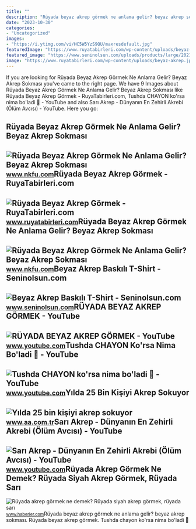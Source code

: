 ```yaml
---
title: ""
description: "Rüyada beyaz akrep görmek ne anlama gelir? beyaz akrep sokması"
date: "2023-10-30"
categories:
- "Uncategorized"
images:
- "https://i.ytimg.com/vi/HC5W5YzS9QU/maxresdefault.jpg"
featuredImage: "https://www.ruyatabirleri.com/wp-content/uploads/beyaz-akrep.jpg"
featured_image: "https://www.seninolsun.com/uploads/products/large/2021/06/beyaz-akrep-baskili-t-shirt-60dc84e565f68-1200x1800.jpg"
image: "https://www.ruyatabirleri.com/wp-content/uploads/beyaz-akrep.jpg"
---
```


If you are looking for Rüyada Beyaz Akrep Görmek Ne Anlama Gelir? Beyaz Akrep Sokması you've came to the right page. We have 9 Images about Rüyada Beyaz Akrep Görmek Ne Anlama Gelir? Beyaz Akrep Sokması like Rüyada Beyaz Akrep Görmek - RuyaTabirleri.com, Tushda CHAYON ko'rsa nima bo'ladi 🦂 - YouTube and also Sarı Akrep - Dünyanın En Zehirli Akrebi (Ölüm Avcısı) - YouTube. Here you go:

Rüyada Beyaz Akrep Görmek Ne Anlama Gelir? Beyaz Akrep Sokması
--------------------------------------------------------------

 ![Rüyada Beyaz Akrep Görmek Ne Anlama Gelir? Beyaz Akrep Sokması](https://www.nkfu.com/wp-content/uploads/2020/10/beyaz-akrep-1.jpg) <small>www.nkfu.com</small>Rüyada Beyaz Akrep Görmek - RuyaTabirleri.com
---------------------------------------------

 ![Rüyada Beyaz Akrep Görmek - RuyaTabirleri.com](https://www.ruyatabirleri.com/wp-content/uploads/beyaz-akrep.jpg) <small>www.ruyatabirleri.com</small>Rüyada Beyaz Akrep Görmek Ne Anlama Gelir? Beyaz Akrep Sokması
--------------------------------------------------------------

 ![Rüyada Beyaz Akrep Görmek Ne Anlama Gelir? Beyaz Akrep Sokması](https://www.nkfu.com/wp-content/uploads/2020/10/beyaz-akrep.jpg) <small>www.nkfu.com</small>Beyaz Akrep Baskılı T-Shirt - Seninolsun.com
--------------------------------------------

 ![Beyaz Akrep Baskılı T-Shirt - Seninolsun.com](https://www.seninolsun.com/uploads/products/large/2021/06/beyaz-akrep-baskili-t-shirt-60dc84e565f68-1200x1800.jpg) <small>www.seninolsun.com</small>RÜYADA BEYAZ AKREP GÖRMEK - YouTube
-----------------------------------

 ![RÜYADA BEYAZ AKREP GÖRMEK - YouTube](https://i.ytimg.com/vi/v4hvYYKgc1Q/maxresdefault.jpg) <small>www.youtube.com</small>Tushda CHAYON Ko'rsa Nima Bo'ladi 🦂 - YouTube
---------------------------------------------

 ![Tushda CHAYON ko'rsa nima bo'ladi 🦂 - YouTube](https://i.ytimg.com/vi/HC5W5YzS9QU/maxresdefault.jpg) <small>www.youtube.com</small>Yılda 25 Bin Kişiyi Akrep Sokuyor
---------------------------------

 ![Yılda 25 bin kişiyi akrep sokuyor](https://cdnuploads.aa.com.tr/uploads/Contents/2012/05/09/thumbs_b_c_94ac56f710e9f21e1e3d877e4f0ab0dd.jpg) <small>www.aa.com.tr</small>Sarı Akrep - Dünyanın En Zehirli Akrebi (Ölüm Avcısı) - YouTube
---------------------------------------------------------------

 ![Sarı Akrep - Dünyanın En Zehirli Akrebi (Ölüm Avcısı) - YouTube](https://i.ytimg.com/vi/cN8pxJzlV04/maxres2.jpg) <small>www.youtube.com</small>Rüyada Akrep Görmek Ne Demek? Rüyada Siyah Akrep Görmek, Rüyada Sarı
--------------------------------------------------------------------

 ![Rüyada akrep görmek ne demek? Rüyada siyah akrep görmek, rüyada sarı](https://i.hbrcdn.com/haber/2020/09/11/ruyada-akrep-gormek-ne-demek-ruyada-siyah-akrep-13593179_3580_amp.jpg) <small>www.haberler.com</small>Rüyada beyaz akrep görmek ne anlama gelir? beyaz akrep sokması. Rüyada beyaz akrep görmek. Tushda chayon ko'rsa nima bo'ladi 🦂
